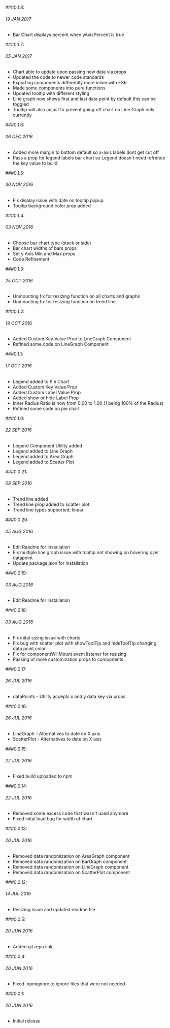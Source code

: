 ###0.1.8:
###### 19 JAN 2017
- Bar Chart displays percent when yAxisPercent is true

###0.1.7:
###### 05 JAN 2017
- Chart able to update upon passing new data via props
- Updated the code to newer code standards
- Exporting components differently more inline with ES6
- Made some components into pure functions
- Updated tooltip with different styling
- Line graph now shows first and last data point by default this can be toggled
- Tooltip will also adjust to prevent going off chart on Line Graph only currently

###0.1.6:
###### 06 DEC 2016
- Added more margin to bottom default so x-axis labels dont get cut off
- Pass a prop for legend labels bar chart so Legend doesn't need refrence the key value to build

###0.1.5:
###### 30 NOV 2016
- Fix display issue with date on tooltip popup
- Tooltip background color prop added

###0.1.4:
###### 03 NOV 2016
- Choose bar chart type (stack or side) 
- Bar chart widths of bars props
- Set y Axis Min and Max props
- Code Refinement

###0.1.3:
###### 25 OCT 2016
- Unmounting fix for resizing function on all charts and graphs
- Unmounting fix for resizing function on trend line

###0.1.2:
###### 19 OCT 2016
- Added Custom Key Value Prop to LineGraph Component
- Refined some code on LineGraph Component

###0.1.1:
###### 17 OCT 2016
- Legend added to Pie Chart
- Added Custom Key Value Prop
- Added Custom Label Value Prop
- Added show or hide Label Prop
- Inner Radius Ratio is now from 0.00 to 1.00 (1 being 100% of the Radius)
- Refined some code on pie chart

###0.1.0:
###### 22 SEP 2016
- Legend Component Utility added
- Legend added to Line Graph
- Legend added to Area Graph
- Legend added to Scatter Plot

###0.0.21:
###### 08 SEP 2016
- Trend line added
- Trend line prop added to scatter plot
- Trend line types supported; linear

###0.0.20:
###### 05 AUG 2016
- Edit Readme for installation
- Fix multiple line graph issue with tooltip not showing on hovering over datapoint
- Update package.json for installation

###0.0.19:
###### 03 AUG 2016
- Edit Readme for installation

###0.0.18:
###### 03 AUG 2016
- Fix inital sizing issue with charts
- Fix bug with scatter plot with showToolTip and hideToolTip changing data point color
- Fix for componentWillMount event listener for resizing
- Passing of more customization props to components

###0.0.17:
###### 26 JUL 2016
- dataPoints - Utility accepts x and y data key via props

###0.0.16:
###### 26 JUL 2016
- LineGraph - Alternatives to date on X axis
- ScatterPlot - Alternatives to date on X axis

###0.0.15:
###### 22 JUL 2016
- Fixed build uploaded to npm

###0.0.14:
###### 22 JUL 2016
- Removed some excess code that wasn't used anymore
- Fixed inital load bug for width of chart

###0.0.13:
###### 20 JUL 2016
- Removed data randomization on AreaGraph component
- Removed data randomization on BarGraph component
- Removed data randomization on LineGraph component
- Removed data randomization on ScatterPlot component

###0.0.12:
###### 14 JUL 2016
- Resizing issue and updated readme file

###0.0.5:
###### 20 JUN 2016
- Added git repo link

###0.0.4:
###### 20 JUN 2016
- Fixed .npmignore to ignore files that were not needed

###0.0.1:
###### 20 JUN 2016
- Initial release

